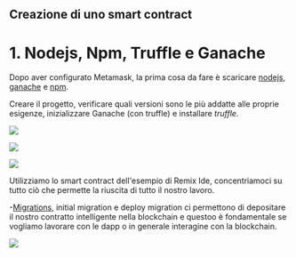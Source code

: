 ## Creazione di uno smart contract 

# 1. Nodejs, Npm, Truffle e Ganache

Dopo aver configurato Metamask, la prima cosa da fare è scaricare [nodejs](https://nodejs.org/it/), [ganache](https://trufflesuite.com/ganache/) e [npm](https://www.npmjs.com/).

Creare il progetto, verificare quali versioni sono le  più addatte alle proprie esigenze, inizializzare Ganache (con truffle) e installare *truffle*.

![](https://github.com/Erxhes/progetto/blob/main/image/ganache.png)

![](https://github.com/Erxhes/progetto/blob/main/image/gjkl.png)

![](https://github.com/Erxhes/progetto/blob/main/image/ffdff.png)


Utilizziamo lo smart contract dell'esempio di Remix Ide, concentriamoci su tutto ciò che permette la riuscita di tutto il nostro lavoro.

-[Migrations](https://github.com/Erxhes/progetto/blob/main/codici/Migrations.sol), initial migration e deploy migration ci permettono di depositare il nostro             contratto intelligente nella blockchain e questoo è fondamentale se vogliamo lavorare con le dapp o in generale interagine con la blockchain.

![](https://github.com/Erxhes/progetto/blob/main/image/dvvdzv%20zab.png)




